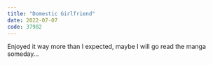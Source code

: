 ```yaml
---
title: "Domestic Girlfriend"
date: 2022-07-07
code: 37982
---
```

Enjoyed it way more than I expected, maybe I will go read the manga someday...